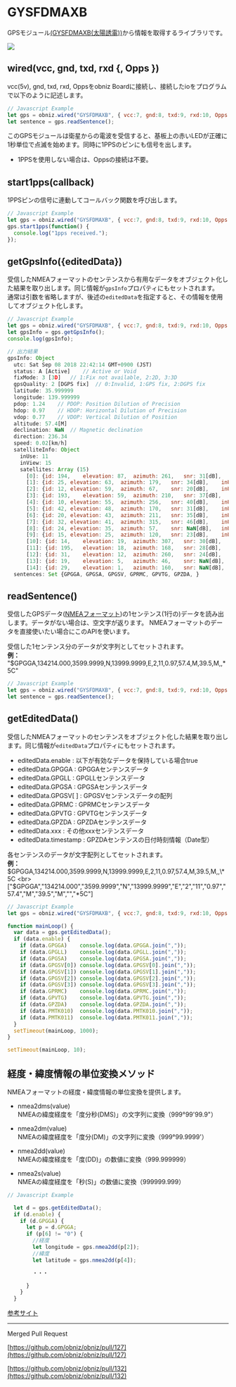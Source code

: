 # GYSFDMAXB


GPSモジュール[(GYSFDMAXB(太陽誘電))](http://akizukidenshi.com/catalog/g/gK-09991/)から情報を取得するライブラリです。

![](./image.jpg)




## wired(vcc, gnd, txd, rxd {, Opps })

vcc(5v), gnd, txd, rxd, Oppsをobniz Boardに接続し、接続したioをプログラムで以下のように記述します。

```javascript
// Javascript Example
let gps = obniz.wired("GYSFDMAXB", { vcc:7, gnd:8, txd:9, rxd:10, Opps:11 });
let sentence = gps.readSentence();
```

このGPSモジュールは衛星からの電波を受信すると、基板上の赤いLEDが正確に1秒単位で点滅を始めます。同時に1PPSのピンにも信号を出します。

- 1PPSを使用しない場合は、Oppsの接続は不要。


## start1pps(callback)

1PPSピンの信号に連動してコールバック関数を呼び出します。

```javascript
// Javascript Example
let gps = obniz.wired("GYSFDMAXB", { vcc:7, gnd:8, txd:9, rxd:10, Opps:11 });
gps.start1pps(function() {
  console.log("1pps received.");
});
```


## getGpsInfo({editedData})

受信したNMEAフォーマットのセンテンスから有用なデータをオブジェクト化した結果を取り出します。同じ情報が`gpsInfo`プロパティにもセットされます。<br>
通常は引数を省略しますが、後述の`editedData`を指定すると、その情報を使用してオブジェクト化します。

```javascript
// Javascript Example
let gps = obniz.wired("GYSFDMAXB", { vcc:7, gnd:8, txd:9, rxd:10, Opps:11 });
let gpsInfo = gps.getGpsInfo();
console.log(gpsInfo);

// 出力結果
gpsInfo: Object
  utc: Sat Sep 08 2018 22:42:14 GMT+0900 (JST)
  status: A [Active]	// Active or Void
  fixMode: 3 [3D]	// 1:Fix not available, 2:2D, 3:3D
  gpsQuality: 2 [DGPS fix]	// 0:Invalid, 1:GPS fix, 2:DGPS fix
  latitude: 35.999999
  longitude: 139.999999
  pdop: 1.24	// PDOP: Position Dilution of Precision
  hdop: 0.97	// HDOP: Horizontal Dilution of Precision
  vdop: 0.77	// VDOP: Vertical Dilution of Position
  altitude: 57.4[M]
  declination: NaN	// Magnetic declination
  direction: 236.34
  speed: 0.02[km/h]
  satelliteInfo: Object
    inUse: 11
    inView: 15
    satellites: Array (15)
      [0]: {id: 194,	elevation: 87,	azimuth: 261,	snr: 31[dB],	inUse: true, }
      [1]: {id: 25,	elevation: 63,	azimuth: 179,	snr: 34[dB],	inUse: true, }
      [2]: {id: 12,	elevation: 59,	azimuth: 67,	snr: 20[dB],	inUse: true, }
      [3]: {id: 193,	elevation: 59,	azimuth: 210,	snr: 37[dB],	inUse: true, }
      [4]: {id: 10,	elevation: 55,	azimuth: 256,	snr: 40[dB],	inUse: true, }
      [5]: {id: 42,	elevation: 48,	azimuth: 170,	snr: 31[dB],	inUse: false, }
      [6]: {id: 20,	elevation: 43,	azimuth: 211,	snr: 35[dB],	inUse: true, }
      [7]: {id: 32,	elevation: 41,	azimuth: 315,	snr: 46[dB],	inUse: true, }
      [8]: {id: 24,	elevation: 35,	azimuth: 57,	snr: NaN[dB],	inUse: false, }
      [9]: {id: 15,	elevation: 25,	azimuth: 120,	snr: 23[dB],	inUse: true, }
      [10]: {id: 14,	elevation: 19,	azimuth: 307,	snr: 30[dB],	inUse: true, }
      [11]: {id: 195,	elevation: 18,	azimuth: 168,	snr: 28[dB],	inUse: true, }
      [12]: {id: 31,	elevation: 12,	azimuth: 260,	snr: 24[dB],	inUse: true, }
      [13]: {id: 19,	elevation: 5,	azimuth: 46,	snr: NaN[dB],	inUse: false, }
      [14]: {id: 29,	elevation: 1,	azimuth: 160,	snr: NaN[dB],	inUse: false, }
  sentences: Set {GPGGA, GPGSA, GPGSV, GPRMC, GPVTG, GPZDA, }

```

## readSentence()

受信したGPSデータ([NMEAフォーマット](https://ja.wikipedia.org/wiki/NMEA_0183))の1センテンス(1行の)データを読み出します。データがない場合は、空文字が返ります。
NMEAフォーマットのデータを直接使いたい場合にこのAPIを使います。

受信した1センテンス分のデータが文字列としてセットされます。<br>
**例：** "$GPGGA,134214.000,3599.9999,N,13999.9999,E,2,11,0.97,57.4,M,39.5,M,,\*5C"


```javascript
// Javascript Example
let gps = obniz.wired("GYSFDMAXB", { vcc:7, gnd:8, txd:9, rxd:10, Opps:11 });
let sentence = gps.readSentence();
```

## getEditedData()

受信したNMEAフォーマットのセンテンスをオブジェクト化した結果を取り出します。同じ情報が`editedData`プロパティにもセットされます。

- editedData.enable : 以下が有効なデータを保持している場合true
- editedData.GPGGA : GPGGAセンテンスデータ
- editedData.GPGLL : GPGLLセンテンスデータ
- editedData.GPGSA : GPGSAセンテンスデータ
- editedData.GPGSV[ ] : GPGSVセンテンスデータの配列
- editedData.GPRMC : GPRMCセンテンスデータ
- editedData.GPVTG : GPVTGセンテンスデータ
- editedData.GPZDA : GPZDAセンテンスデータ
- editedData.xxx : その他xxxセンテンスデータ
- editedData.timestamp : GPZDAセンテンスの日付時刻情報（Date型）

各センテンスのデータが文字配列としてセットされます。<br>
**例：** $GPGGA,134214.000,3599.9999,N,13999.9999,E,2,11,0.97,57.4,M,39.5,M,,\*5C
<br>
["$GPGGA","134214.000","3599.9999","N","13999.9999","E","2","11","0.97","57.4","M","39.5","M","","*5C"]


```javascript
// Javascript Example
let gps = obniz.wired("GYSFDMAXB", { vcc:7, gnd:8, txd:9, rxd:10, Opps:11 });

function mainLoop() {
  var data = gps.getEditedData();
  if (data.enable) {
    if (data.GPGGA)    console.log(data.GPGGA.join(","));
    if (data.GPGLL)    console.log(data.GPGLL.join(","));
    if (data.GPGSA)    console.log(data.GPGSA.join(","));
    if (data.GPGSV[0]) console.log(data.GPGSV[0].join(","));
    if (data.GPGSV[1]) console.log(data.GPGSV[1].join(","));
    if (data.GPGSV[2]) console.log(data.GPGSV[2].join(","));
    if (data.GPGSV[3]) console.log(data.GPGSV[3].join(","));
    if (data.GPRMC)    console.log(data.GPRMC.join(","));
    if (data.GPVTG)    console.log(data.GPVTG.join(","));
    if (data.GPZDA)    console.log(data.GPZDA.join(","));
    if (data.PMTK010)  console.log(data.PMTK010.join(","));
    if (data.PMTK011)  console.log(data.PMTK011.join(","));
  }
  setTimeout(mainLoop, 1000);
}

setTimeout(mainLoop, 10);
```


## 経度・緯度情報の単位変換メソッド

NMEAフォーマットの経度・緯度情報の単位変換を提供します。

- nmea2dms(value)<br>
NMEAの緯度経度を「度分秒(DMS)」の文字列に変換（999°99'99.9"）

- nmea2dm(value)<br>
NMEAの緯度経度を「度分(DM)」の文字列に変換（999°99.9999'）

- nmea2dd(value)<br>
NMEAの緯度経度を「度(DD)」の数値に変換（999.999999）

- nmea2s(value)<br>
NMEAの緯度経度を「秒(S)」の数値に変換（999999.999）


```javascript
// Javascript Example

  let d = gps.getEditedData();
  if (d.enable) {
    if (d.GPGGA) {
      let p = d.GPGGA;
      if (p[6] != "0") {
        //経度
        let longitude = gps.nmea2dd(p[2]);
        //緯度
        let latitude = gps.nmea2dd(p[4]);

        ・・・

      }
    }
  }

```

[参考サイト](https://www.petitmonte.com/robot/howto_gysfdmaxb.html)


---

Merged Pull Request

[https://github.com/obniz/obniz/pull/127](https://github.com/obniz/obniz/pull/127)

[https://github.com/obniz/obniz/pull/132](https://github.com/obniz/obniz/pull/132)

